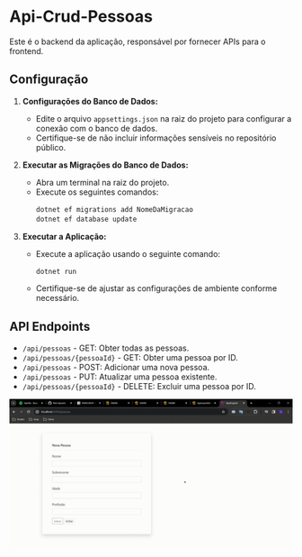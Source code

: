 # Api-Crud-Pessoas

Este é o backend da aplicação, responsável por fornecer APIs para o frontend.

## Configuração

1. **Configurações do Banco de Dados:**
   - Edite o arquivo `appsettings.json` na raiz do projeto para configurar a conexão com o banco de dados.
   - Certifique-se de não incluir informações sensíveis no repositório público.

2. **Executar as Migrações do Banco de Dados:**
   - Abra um terminal na raiz do projeto.
   - Execute os seguintes comandos:
     ```bash
     dotnet ef migrations add NomeDaMigracao
     dotnet ef database update
     ```

3. **Executar a Aplicação:**
   - Execute a aplicação usando o seguinte comando:
     ```bash
     dotnet run
     ```
   - Certifique-se de ajustar as configurações de ambiente conforme necessário.

## API Endpoints

- `/api/pessoas` - GET: Obter todas as pessoas.
- `/api/pessoas/{pessoaId}` - GET: Obter uma pessoa por ID.
- `/api/pessoas` - POST: Adicionar uma nova pessoa.
- `/api/pessoas` - PUT: Atualizar uma pessoa existente.
- `/api/pessoas/{pessoaId}` - DELETE: Excluir uma pessoa por ID.

![Video](amostra.gif)